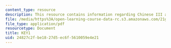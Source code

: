 ```yaml
---
content_type: resource
description: This resource contains information regarding Chinese III assignments.
file: /media/https%3A/open-learning-course-data-rc.s3.amazonaws.com/21g-103-chinese-iii-regular-fall-2003/24827c2fbe1827d5ec6f5610059e4e21_MIT21G_103F03_L2926.pdf
file_type: application/pdf
resourcetype: Document
title: KEY1
uid: 24827c2f-be18-27d5-ec6f-5610059e4e21
---
```

